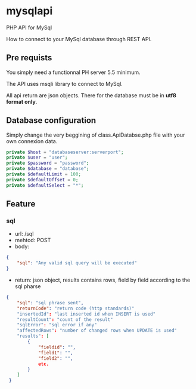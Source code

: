 # mysqlapi
PHP API for MySql

How to connect to your MySql database through REST API.

## Pre requists ##

You simply need a functionnal PH server 5.5 minimum.

The API uses msqli library to connect to MySql.

All api return are json objects. There for the database must be in **utf8 format only**.

## Database configuration

Simply change the very beggining of class.ApiDatabse.php file with your own connexion data.

```php
private $host = "databaseserver:serverport";
private $user = "user";
private $password = "password";
private $database = "database";
private $defaultLimit = 100;
private $defaultOffset = 0;
private $defaultSelect = "*";
```
## Feature

### sql

- url: /sql
- mehtod: POST
- body:
```json
{
    "sql": "Any valid sql query will be executed"
}
```
- return: json object, results contains rows, field by field according to the sql pharse
```json
{
    "sql": "sql phrase sent",
    "returnCode": "return code (http standards)"
    "insertedId": "last inserted id when INSERT is used"
    "resultCount": "count of the result"
    "sqlError": "sql error if any"
    "affectedRows": "number of changed rows when UPDATE is used"
    "results": [
        {
            "fieldid": "",
            "field1": "",
            "field2": "",
            etc.
        }
    ]
 }
 ```
